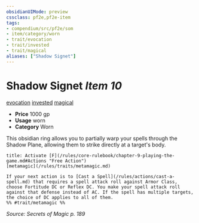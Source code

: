 ```yaml
---
obsidianUIMode: preview
cssclass: pf2e,pf2e-item
tags:
- compendium/src/pf2e/som
- item/category/worn
- trait/evocation
- trait/invested
- trait/magical
aliases: ["Shadow Signet"]
---
```

# Shadow Signet *Item 10*  
[evocation](/rules/traits/evocation.md)  [invested](/rules/traits/invested.md)  [magical](/rules/traits/magical.md)  

- **Price** 1000 gp
- **Usage** worn
- **Category** Worn

This obsidian ring allows you to partially warp your spells through the Shadow Plane, allowing them to strike directly at a target's body.

```ad-embed-ability
title: Activate [F](/rules/core-rulebook/chapter-9-playing-the-game.md#Actions "Free Action")
[metamagic](/rules/traits/metamagic.md)  

If your next action is to [Cast a Spell](/rules/actions/cast-a-spell.md) that requires a spell attack roll against Armor Class, choose Fortitude DC or Reflex DC. You make your spell attack roll against that defense instead of AC. If the spell has multiple targets, the choice of DC applies to all of them.  
%% #trait/metamagic %%
```

*Source: Secrets of Magic p. 189*